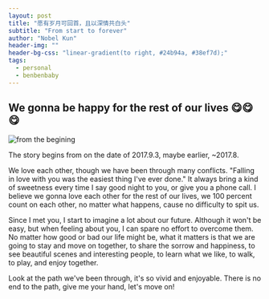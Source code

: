 ```yaml
---
layout: post
title: "愿有岁月可回首，且以深情共白头"
subtitle: "From start to forever"
author: "Nobel Kun"
header-img: ""
header-bg-css: "linear-gradient(to right, #24b94a, #38ef7d);"
tags:
  - personal
  - benbenbaby
---
```


## We gonna be happy for the rest of our lives 😋😋😋
![from the begining](http://ww2.sinaimg.cn/large/006tNc79ly1g4uomz8hvrj30d80jgjt9.jpg)



The story begins from on the date of 2017.9.3, maybe earlier, ~2017.8.

We love each other, though we have been through many conflicts. "Falling in love with you was the easiest thing I've ever done." It always bring a kind of sweetness every time I say good night to you, or give you a phone call. I believe we gonna love each other for the rest of our lives, we 100 percent count on each other, no matter what happens, cause no difficulty to spit us. 

Since I met you, I start to imagine a lot about our future. Although it won't be easy, but when feeling about you, I can spare no effort to overcome them. No matter how good or bad our life might be, what it matters is that we are going to stay and move on together, to share the sorrow and happiness, to see beautiful scenes and interesting people, to learn what we like, to walk, to play, and enjoy together.

Look at the path we've been through, it's so vivid and enjoyable. There is no end to the path, give me your hand, let's move on!